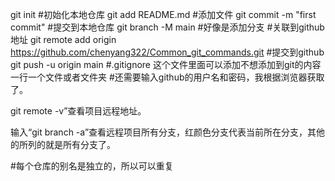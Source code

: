 git init #初始化本地仓库
git add README.md  #添加文件
git commit -m "first commit" #提交到本地仓库
git branch -M main  #好像是添加分支
#关联到github地址
git remote add origin https://github.com/chenyang322/Common_git_commands.git 
#提交到github
git push -u origin main
#.gitignore 这个文件里面可以添加不想添加到git的内容 一行一个文件或者文件夹
#还需要输入github的用户名和密码，我根据浏览器获取了。

git remote -v”查看项目远程地址。

输入“git branch -a”查看远程项目所有分支，红颜色分支代表当前所在分支，其他的所列的就是所有分支了。


#每个仓库的别名是独立的，所以可以重复

